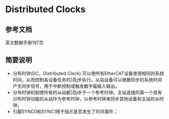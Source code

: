 # Distributed Clocks

## 参考文档

英文数据手册197页

## 简要说明

* 分布时钟(DC，Distributed Clock) 可以使所有EtherCAT设备使用相同的系统时间，从而控制各设备任务的|百j步执行。从站设备可以根据同步的系统时间产生同步信号，用于中断控制或触发数字最输入输出。
* 分布时钟机制使所有的从站都|百j步于一个参考时钟。主站连接的第一个具有分布时钟功能的从站作为参考时钟，以参考时钟来同步其他设备和主站的从时钟。
* 引脚SYNC0和SYNC1用于指示是否发生了时间事件；
